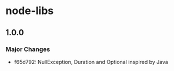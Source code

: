 # node-libs

## 1.0.0

### Major Changes

- f65d792: NullException, Duration and Optional inspired by Java
